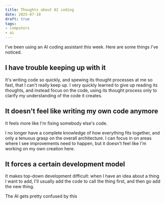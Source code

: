 ```yaml
---
title: Thoughts about AI coding
date: 2025-07-10
draft: true
tags:
- computers
- ai
---
```


I've been using an AI coding assistant this week. Here are some things I've noticed.

I have trouble keeping up with it
-------------------------

It's writing code so quickly, and spewing its thought processes at me
so fast, that I can't really keep up. I very quickly learned to give
up reading its thoughts, and instead focus on the code, using its
thought process only to clarify my understanding of the code it creates.

It doesn't feel like writing my own code anymore
-----------------------

It feels more like I'm fixing somebody else's code.

I no longer have a complete knowledge of how everything fits together,
and only a tenuous grasp on the overall architecture.
I can focus in on areas where I see improvements need to happen,
but it doesn't feel like I'm working on my own creation here.

It forces a certain development model
---------------------------

It makes top-down development difficult:
when I have an idea about a thing I want to add,
I'll usually add the code to call the thing first,
and then go add the new thing.

The AI gets pretty confused by this
